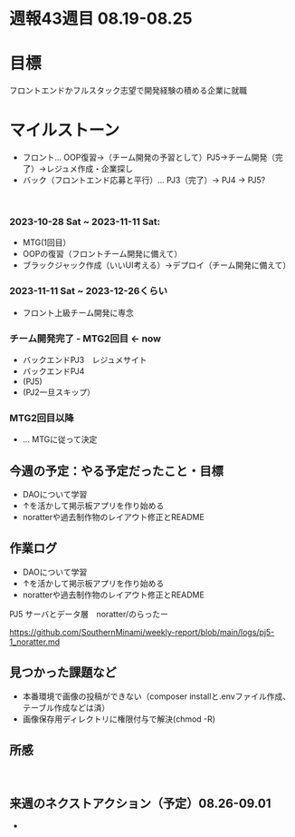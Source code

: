 # 週報43週目 08.19-08.25

# 目標
フロントエンドかフルスタック志望で開発経験の積める企業に就職

# マイルストーン
- フロント... OOP復習→（チーム開発の予習として）PJ5→チーム開発（完了）→レジュメ作成・企業探し
- バック（フロントエンド応募と平行）... PJ3（完了）→ PJ4 → PJ5?

<br />

### 2023-10-28 Sat ~ 2023-11-11 Sat:
- MTG(1回目）
- OOPの復習（フロントチーム開発に備えて）
- ブラックジャック作成（いいUI考える）→デプロイ（チーム開発に備えて）


### 2023-11-11 Sat ~ 2023-12-26くらい
- フロント上級チーム開発に専念

### チーム開発完了 - MTG2回目 <- now
- バックエンドPJ3　レジュメサイト
- バックエンドPJ4
- (PJ5)
- (PJ2一旦スキップ）

### MTG2回目以降 
- ... MTGに従って決定

## 今週の予定：やる予定だったこと・目標
- DAOについて学習
- ↑を活かして掲示板アプリを作り始める
- noratterや過去制作物のレイアウト修正とREADME
## 作業ログ
- DAOについて学習
- ↑を活かして掲示板アプリを作り始める
- noratterや過去制作物のレイアウト修正とREADME

PJ5 サーバとデータ層　noratter/のらったー
<br/>

https://github.com/SouthernMinami/weekly-report/blob/main/logs/pj5-1_noratter.md
<br/>


## 見つかった課題など
- 本番環境で画像の投稿ができない（composer installと.envファイル作成、テーブル作成などは済）
- 画像保存用ディレクトリに権限付与で解決(chmod -R)

## 所感


<br/>

## 来週のネクストアクション（予定）08.26-09.01
- 
<br />
